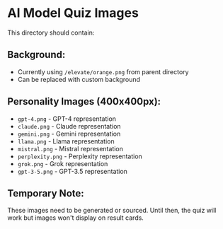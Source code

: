 # AI Model Quiz Images

This directory should contain:

## Background:
- Currently using `/elevate/orange.png` from parent directory
- Can be replaced with custom background

## Personality Images (400x400px):
- `gpt-4.png` - GPT-4 representation
- `claude.png` - Claude representation
- `gemini.png` - Gemini representation
- `llama.png` - Llama representation
- `mistral.png` - Mistral representation
- `perplexity.png` - Perplexity representation
- `grok.png` - Grok representation
- `gpt-3-5.png` - GPT-3.5 representation

## Temporary Note:
These images need to be generated or sourced. Until then, the quiz will work but images won't display on result cards.

